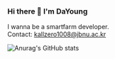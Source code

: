 ### Hi there 👋 I'm DaYoung
I wanna be a smartfarm developer.<br>
Contact: kallzero1008@jbnu.ac.kr

![Anurag's GitHub stats](https://github-readme-stats.vercel.app/api?username=RIVERALLZERO&show_icons=true&theme=radical)
